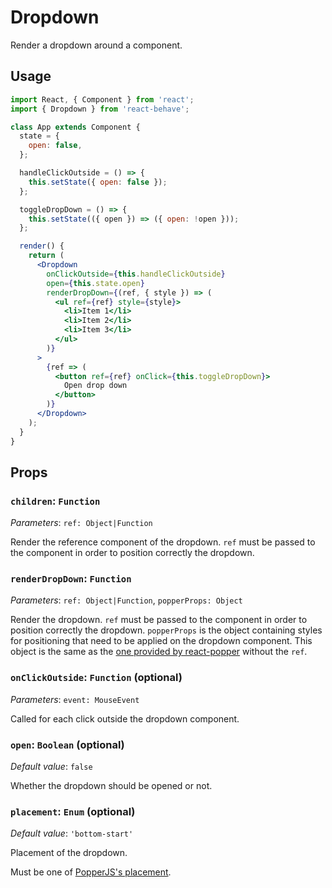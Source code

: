 <!--
  THIS FILE WAS GENERATED!
  Don't make any changes in it, update src/components/Dropdown/Dropdown.js instead.
  If you still need to make changes in this file, remove this header so it won't be overridden.
-->

# Dropdown

[create-ref]: https://reactjs.org/docs/react-api.html#reactcreateref
[react-popper]: https://github.com/FezVrasta/react-popper
[popper-props]: https://github.com/FezVrasta/react-popper#children
[popper-placements]: https://popper.js.org/popper-documentation.html#Popper.placements

Render a dropdown around a component.

## Usage

```jsx
import React, { Component } from 'react';
import { Dropdown } from 'react-behave';

class App extends Component {
  state = {
    open: false,
  };

  handleClickOutside = () => {
    this.setState({ open: false });
  };

  toggleDropDown = () => {
    this.setState(({ open }) => ({ open: !open }));
  };

  render() {
    return (
      <Dropdown
        onClickOutside={this.handleClickOutside}
        open={this.state.open}
        renderDropDown={(ref, { style }) => (
          <ul ref={ref} style={style}>
            <li>Item 1</li>
            <li>Item 2</li>
            <li>Item 3</li>
          </ul>
        )}
      >
        {ref => (
          <button ref={ref} onClick={this.toggleDropDown}>
            Open drop down
          </button>
        )}
      </Dropdown>
    );
  }
}
```

## Props

### `children`: `Function`

_Parameters_: `ref: Object|Function`

Render the reference component of the dropdown.
`ref` must be passed to the component in order to position correctly the dropdown.

### `renderDropDown`: `Function`

_Parameters_: `ref: Object|Function`, `popperProps: Object`

Render the dropdown.
`ref` must be passed to the component in order to position correctly the dropdown.
`popperProps` is the object containing styles for positioning that need to be applied on the dropdown component.
This object is the same as the [one provided by react-popper][popper-props] without the `ref`.

### `onClickOutside`: `Function` (optional)

_Parameters_: `event: MouseEvent`

Called for each click outside the dropdown component.

### `open`: `Boolean` (optional)

_Default value_: `false`

Whether the dropdown should be opened or not.

### `placement`: `Enum` (optional)

_Default value_: `'bottom-start'`

Placement of the dropdown.

Must be one of [PopperJS's placement][popper-placements].
